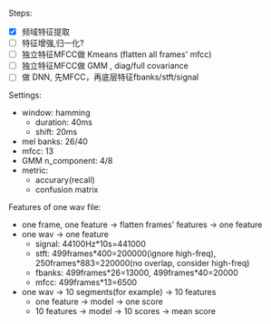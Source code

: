 Steps:
- [x] 频域特征提取
- [ ] 特征增强,归一化?
- [ ] 独立特征MFCC做 Kmeans (flatten all frames' mfcc)
- [ ] 独立特征MFCC做 GMM , diag/full covariance
- [ ] 做 DNN, 先MFCC，再底层特征fbanks/stft/signal

Settings:
- window: hamming
  - duration: 40ms
  - shift: 20ms
- mel banks: 26/40
- mfcc: 13
- GMM n_component: 4/8
- metric:
  - accurary(recall)
  - confusion matrix

Features of one wav file:
- one frame, one feature -> flatten frames' features -> one feature
- one wav -> one feature
  - signal: 44100Hz*10s=441000
  - stft: 499frames\*400=200000(ignore high-freq), 250frames\*883=220000(no overlap, consider high-freq)
  - fbanks: 499frames\*26=13000, 499frames\*40=20000
  - mfcc: 499frames*13=6500
- one wav -> 10 segments(for example) -> 10 features
  - one feature -> model -> one score
  - 10 features -> model -> 10 scores -> mean score
